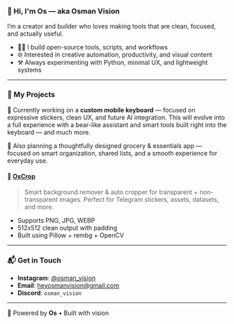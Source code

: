 ### 👋 Hi, I'm **Os** — aka **Osman Vision**

I’m a creator and builder who loves making tools that are clean, focused, and actually useful.

- 🧑‍💻 I build open-source tools, scripts, and workflows
- 🌐 Interested in creative automation, productivity, and visual content
- ⚒️ Always experimenting with Python, minimal UX, and lightweight systems

---

### 🚀 My Projects

🧩 Currently working on a **custom mobile keyboard** — focused on expressive stickers, clean UX, and future AI integration. This will evolve into a full experience with a bear-like assistant and smart tools built right into the keyboard — and much more.

🛒 Also planning a thoughtfully designed grocery & essentials app — focused on smart organization, shared lists, and a smooth experience for everyday use.

#### 🔹 [OsCrop](https://github.com/osmanvision/OsCrop)
> Smart background remover & auto cropper for transparent + non-transparent images. Perfect for Telegram stickers, assets, datasets, and more.

- Supports PNG, JPG, WEBP
- 512x512 clean output with padding
- Built using Pillow + rembg + OpenCV

---

### 📬 Get in Touch

- **Instagram**: [@osman_vision](https://www.instagram.com/osman_vision)
- **Email**: heyosmanvision@gmail.com
- **Discord**: `osman_vision`

---

🔧 Powered by **Os** • Built with vision

